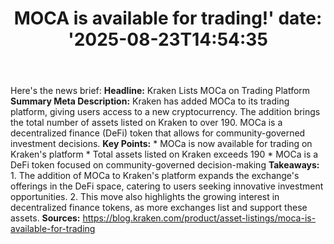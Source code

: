 ﻿---
title: "MOCA is available for trading!'
date: '2025-08-23T14:54:35"
category: "Markets"
summary: ""
slug: "moca is available for trading"
source_urls:
  - "https://blog.kraken.com/product/asset-listings/moca-is-available-for-trading"
seo:
  title: "MOCA is available for trading! | Hash n Hedge'
  description: '"
  keywords: ["news", "markets", "brief"]
---
Here's the news brief:  **Headline:** Kraken Lists MOCa on Trading Platform  **Summary Meta Description:** Kraken has added MOCa to its trading platform, giving users access to a new cryptocurrency. The addition brings the total number of assets listed on Kraken to over 190. MOCa is a decentralized finance (DeFi) token that allows for community-governed investment decisions.  **Key Points:**  * MOCa is now available for trading on Kraken's platform * Total assets listed on Kraken exceeds 190 * MOCa is a DeFi token focused on community-governed decision-making  **Takeaways:**  1. The addition of MOCa to Kraken's platform expands the exchange's offerings in the DeFi space, catering to users seeking innovative investment opportunities. 2. This move also highlights the growing interest in decentralized finance tokens, as more exchanges list and support these assets.  **Sources:** https://blog.kraken.com/product/asset-listings/moca-is-available-for-trading 
